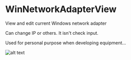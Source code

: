 # WinNetworkAdapterView
View and edit current Windows network adapter

Can change IP or others. It isn't check input.

Used for personal purpose when developing equipment...

![alt text](https://i.imgur.com/3fzlM6A.png)
